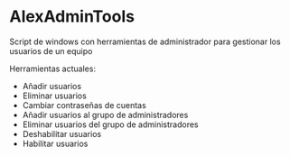 # AlexAdminTools
Script de windows con herramientas de administrador para gestionar los usuarios de un equipo

Herramientas actuales:
* Añadir usuarios
* Eliminar usuarios
* Cambiar contraseñas de cuentas
* Añadir usuarios al grupo de administradores
* Eliminar usuarios del grupo de administradores
* Deshabilitar usuarios
* Habilitar usuarios
